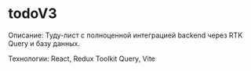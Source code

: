 # todoV3

Описание: Туду-лист с полноценной интеграцией backend через RTK Query и базу данных.

Технологии: React, Redux Toolkit Query, Vite
